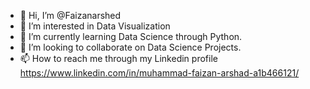 - 👋 Hi, I’m @Faizanarshed
- 👀 I’m interested in Data Visualization
- 🌱 I’m currently learning Data Science through Python.
- 💞️ I’m looking to collaborate on Data Science Projects.
- 📫 How to reach me through my Linkedin profile https://www.linkedin.com/in/muhammad-faizan-arshad-a1b466121/ 

<!---
Faizanarshed/Faizanarshed is a ✨ special ✨ repository because its `README.md` (this file) appears on your GitHub profile.
You can click the Preview link to take a look at your changes.
--->
